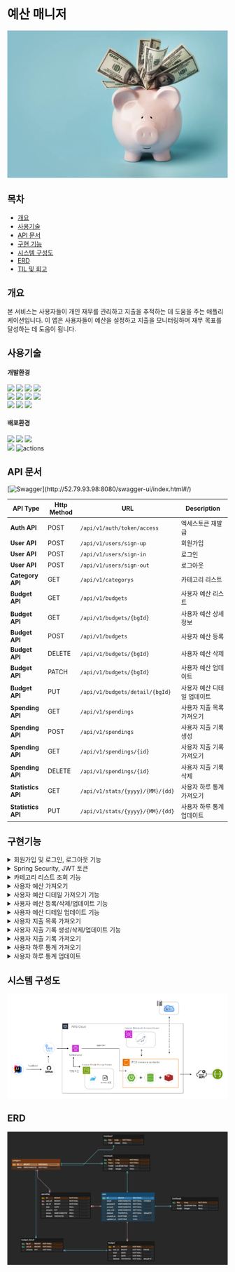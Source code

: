 # 예산 매니저
![title](./readme_source/title/logo.png)

## 목차
- [개요](#개요)
- [사용기술](#사용기술)
- [API 문서](#API-문서)
- [구현 기능](#구현기능)
- [시스템 구성도](#시스템-구성도)
- [ERD](#ERD)
- [TIL 및 회고](#프로젝트-관리-및-회고
  )

## 개요
본 서비스는 사용자들이 개인 재무를 관리하고 지출을 추적하는 데 도움을 주는 애플리케이션입니다.
이 앱은 사용자들이 예산을 설정하고 지출을 모니터링하며 재무 목표를 달성하는 데 도움이 됩니다.

## 사용기술

#### 개발환경
<img src="https://img.shields.io/badge/java-007396?&logo=java&logoColor=white"> <img src="https://img.shields.io/badge/spring-6DB33F?&logo=spring&logoColor=white"> <img src="https://img.shields.io/badge/Spring boot-6DB33F?&logo=Spring boot&logoColor=white"> <img src="https://img.shields.io/badge/gradle-02303A?&logo=gradle&logoColor=white">
<br>
<img src="https://img.shields.io/badge/MariaDB-003545?&logo=mariaDB&logoColor=white"> <img src="https://img.shields.io/badge/redis-DC382D?&logo=redis&logoColor=white"> <img src="https://img.shields.io/badge/Spring JPA-6DB33F?&logo=Spring JPA&logoColor=white"> <img src="https://img.shields.io/badge/querydsl-2599ED?&logo=querydsl&logoColor=white">
<br>
<img src="https://img.shields.io/badge/intellijidea-000000?&logo=intellijidea&logoColor=white"> <img src="https://img.shields.io/badge/postman-FF6C37?&logo=postman&logoColor=white"> <img src="https://img.shields.io/badge/swagger-85EA2D?&logo=swagger&logoColor=white">

#### 배포환경
<img src="https://img.shields.io/badge/aws-232F3E?&logo=amazonaws&logoColor=white"> <img src="https://img.shields.io/badge/ec2-FF9900?&logo=amazonec2&logoColor=white"> <img src="https://img.shields.io/badge/rds-527FFF?&logo=amazonrds&logoColor=white">
<br>
<img src="https://img.shields.io/badge/github-181717?&logo=github&logoColor=white"> <img src="https://img.shields.io/badge/github actions-2088FF?&logo=githubactions&logoColor=white" alt="actions">



## API 문서
[![Swagger](https://img.shields.io/badge/swagger_문서로_확인하기_(클릭!)-85EA2D?&logo=swagger&logoColor=white)](http://52.79.93.98:8080/swagger-ui/index.html#/)


| API Type           | Http Method | URL                               | Description     |
|--------------------|-------------|-----------------------------------|-----------------|
| **Auth API**       | POST        | `/api/v1/auth/token/access`       | 엑세스토큰 재발급       | 
| **User API**       | POST        | `/api/v1/users/sign-up`           | 회원가입            |
| **User API**       | POST        | `/api/v1/users/sign-in`           | 로그인             |
| **User API**       | POST        | `/api/v1/users/sign-out`          | 로그아웃            |
| **Category API**   | GET         | `/api/v1/categorys`               | 카테고리 리스트        |
| **Budget API**     | GET         | `/api/v1/budgets`                 | 사용자 예산 리스트      |
| **Budget API**     | GET         | `/api/v1/budgets/{bgId}`          | 사용자 예산 상세정보     |
| **Budget API**     | POST        | `/api/v1/budgets`                 | 사용자 예산 등록       |
| **Budget API**     | DELETE      | `/api/v1/budgets/{bgId}`          | 사용자 예산 삭제       |
| **Budget API**     | PATCH       | `/api/v1/budgets/{bgId}`          | 사용자 예산 업데이트     |
| **Budget API**     | PUT         | `/api/v1/budgets/detail/{bgId}`   | 사용자 예산 디테일 업데이트 |
| **Spending API**   | GET         | `/api/v1/spendings `              | 사용자 지출 목록 가져오기  |
| **Spending API**   | POST        | `/api/v1/spendings `              | 사용자 지출 기록 생성    |
| **Spending API**   | GET         | `/api/v1/spendings/{id} `         | 사용자 지출 기록 가져오기  |
| **Spending API**   | DELETE      | `/api/v1/spendings/{id} `         | 사용자 지출 기록 삭제    |
| **Statistics API** | GET         | `/api/v1/stats/{yyyy}/{MM}/{dd} ` | 사용자 하루 통계 가져오기  |
| **Statistics API** | PUT         | `/api/v1/stats/{yyyy}/{MM}/{dd} ` | 사용자 하루 통계 업데이트  |

## 구현기능

<details>
  <summary>회원가입 및 로그인, 로그아웃 기능</summary>

- **구현 기능** <br>
    - 사용자 회원가입 및 로그인, 로그아웃 기능

- **구현 방법** <br>
    - 회원가입: 사용자 회원 양식을 받아 DB에 저장
    - 로그인: 사용자 로그인 양식을 받아 DB에 비밀번호와 비교한 후, Access Token, Refresh Token 발급
    - 로그아웃: 로그아웃 요청 시, Redis에 저장된 Refresh 토큰을 제거
</details>

<details>
  <summary>Spring Security, JWT 토큰</summary>

- **구현 기능** <br>
    - Spring Security 와 JWT

- **구현 방법** <br>
    - 사용자 로그인 시, 발급한 Refresh Token을 Redis에 저장
    - Access Token 재발급 시, Redis에 저장된 사용자 Refresh Token과 비교
    - 로그아웃 시, Redis에서 발급한 Refresh Token 제거
</details>

<details>
  <summary>카테고리 리스트 조회 기능</summary>

- **구현 기능** <br>
    - 카테고리 리스트 반환

- **구현 방법** <br>
    - 카테고리 조회 후 리스트 반환
    - Redis를 사용해 캐싱을 적용하였습니다.
    - Redis에 데이터가 존재하면 Redis에서 데이터를 반환하고 존재하지 않으면 DB에서 조회하여 Redis에 저장 후 데이터를 반환합니다.
</details>

<details>
  <summary>사용자 예산 가져오기</summary>

- **구현 기능** <br>
    - 사용자가 설정한 예산 리스트를 반환

- **구현 방법**<br>
    - 사용자 아이디로 조회한 예산 리스트를 반환합니다.
</details>
<details>
  <summary>사용자 예산 디테일 가져오기 기능</summary>

- **구현 기능** <br>
    - 사용자 예산의 상세정보를 조회합니다.

- **구현 방법**<br>
    - 사용자ID와 bgid로 사용자 예산 정보를 가져옵니다.
</details>
<details>
  <summary>사용자 예산 등록/삭제/업데이트 기능</summary>

- **구현 기능** <br>
  - 사용자의 예산을 요청한 기능에 따라 수행합니다.

- **구현 방법**<br>
  - 사용자에게 받은 양식을 이용해 지출 기록을 CRUD 합니다.
</details>
<details>
  <summary>사용자 예산 디테일 업데이트 기능</summary>

- **구현 기능** <br>
  - 사용자 예산의 상세정보를 업데이트합니다.

- **구현 방법**<br>
  - 사용자에게 받은 양식을 이용해 사용자 예산 디테일을 업데이트 합니다.
</details>
<details>
  <summary>사용자 지출 목록 가져오기 </summary>

- **구현 기능** <br>
    - 사용자 지출 목록을 가져옵니다.

- **구현 방법**<br>
    - 사용자의 id와 조회 조건을 받아 QueryDSL로 조건 목록 조회를 진행합니다.
</details>
<details>
  <summary>사용자 지출 기록 생성/삭제/업데이트 기능</summary>

- **구현 기능** <br>
    - 사용자의 지출 기록을 요청한 기능에 따라 수행합니다.

- **구현 방법**<br>
    - 사용자의 받은 양식을 이용해 지출 기록을 CRUD 합니다.
</details>
<details>
  <summary>사용자 지출 기록 가져오기</summary>

- **구현 기능** <br>
    - 사용자가 선택한 지출 기록을 가져옵니다.

- **구현 방법**<br>
    - 사용자가 선택한 지출 id와 토큰 userid를 이용해 지출 기록을 조회합니다.
</details>

<details>
  <summary>사용자 하루 통계 가져오기</summary>

- **구현 기능** <br>
  - 사용자가 선택한 하루 통계 기록을 가져옵니다.

- **구현 방법**<br>
  - 사용자가 선택한 날짜와 카테고리 리스트를 이용해 QueryDSL로 하루 통계를 조회합니다.
</details>
<details>
  <summary>사용자 하루 통계 업데이트</summary>

- **구현 기능** <br>
  - 사용자가 선택한 하루 통계 기록을 업데이트 합니다.

- **구현 방법**<br>
  - 사용자가 선택한 날짜와 제출한 양식을 이용해 하루 통계를 업데이트 합니다
  - 기록이 없을 시, 새로 해당 날짜 기록을 만들고 업데이트 합니다.

</details>

## 시스템 구성도
![시스템 구성도](./readme_source/system_diagram/system_diagram.png)

## ERD
![ERD](./readme_source/erd/erd.png)



